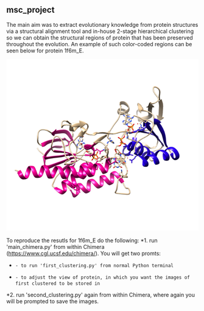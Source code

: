 
## msc_project

The main aim was to extract evolutionary knowledge from protein structures via a structural alignment tool and in-house 2-stage hierarchical clustering so we can obtain the structural regions of protein that has been preserved throughout the evolution. An example of such color-coded regions can be seen below for protein 1f6m_E. 

![alt tag](https://github.com/Majocka/msc_project/blob/master/results_to_view/image_final_clusters.png)

To reproduce the resutls for 1f6m_E do the following:
*1. run 'main_chimera.py' from within Chimera (https://www.cgl.ucsf.edu/chimera/). You will get two promts:
 *     - to run 'first_clustering.py' from normal Python terminal
 *     - to adjust the view of protein, in which you want the images of first clustered to be stored in
*2. run 'second_clustering.py' again from within Chimera, where again you will be prompted to save the images.
